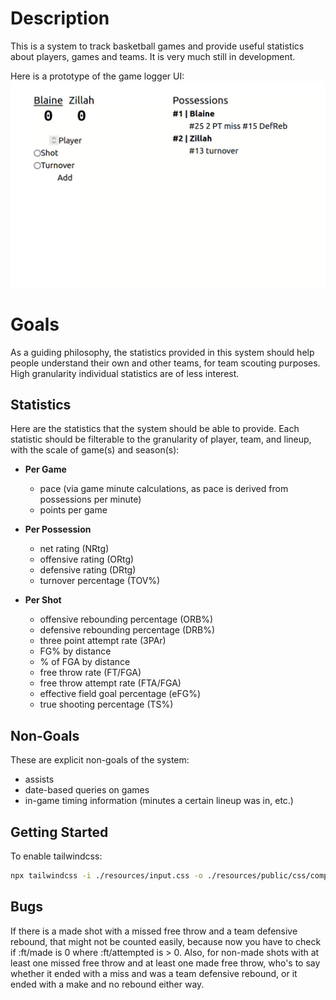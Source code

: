 # Description

This is a system to track basketball games and provide useful statistics about players, games and teams. It is very much still in development.

Here is a prototype of the game logger UI: ![A gif of a game being tracked](demo.gif) 

# Goals

As a guiding philosophy, the statistics provided in this system should help people understand their own and other teams, for team scouting purposes. High granularity individual statistics are of less interest.

## Statistics

Here are the statistics that the system should be able to provide. Each statistic should be filterable to the granularity of player, team, and lineup, with the scale of game(s) and season(s):

- **Per Game**
    - pace (via game minute calculations, as pace is derived from possessions per minute)
    - points per game

- **Per Possession**
    - net rating (NRtg)
    - offensive rating (ORtg)
    - defensive rating (DRtg)
    - turnover percentage (TOV%)

- **Per Shot**
    - offensive rebounding percentage (ORB%)
    - defensive rebounding percentage (DRB%)
    - three point attempt rate (3PAr)
    - FG% by distance
    - % of FGA by distance
    - free throw rate (FT/FGA)
    - free throw attempt rate (FTA/FGA)
    - effective field goal percentage (eFG%)
    - true shooting percentage (TS%)

## Non-Goals

These are explicit non-goals of the system:

- assists
- date-based queries on games
- in-game timing information (minutes a certain lineup was in, etc.)

## Getting Started

To enable tailwindcss:
```sh
npx tailwindcss -i ./resources/input.css -o ./resources/public/css/compiled/output.css --watch
```

## Bugs

If there is a made shot with a missed free throw and a team defensive rebound, that might not be counted easily, because now you have to check if :ft/made is 0 where :ft/attempted is > 0. Also, for non-made shots with at least one missed free throw and at least one made free throw, who's to say whether it ended with a miss and was a team defensive rebound, or it ended with a make and no rebound either way.
